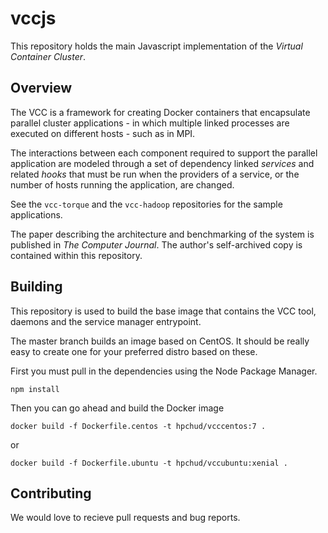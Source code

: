 # vccjs

This repository holds the main Javascript implementation of the *Virtual Container Cluster*. 

## Overview

The VCC is a framework for creating Docker containers that encapsulate parallel cluster applications - in which multiple linked processes are executed on different hosts - such as in MPI.

The interactions between each component required to support the parallel application are modeled through a set of dependency linked *services* and related *hooks* that must be run when the providers of a service, or the number of hosts running the application, are changed.

See the `vcc-torque` and the `vcc-hadoop` repositories for the sample applications.

The paper describing the architecture and benchmarking of the system is published in *The Computer Journal*. The author's self-archived copy is contained within this repository.

## Building

This repository is used to build the base image that contains the VCC tool, daemons and the service manager entrypoint.

The master branch builds an image based on CentOS. It should be really easy to create one for your preferred distro based on these.

First you must pull in the dependencies using the Node Package Manager.

```
npm install
```

Then you can go ahead and build the Docker image

```
docker build -f Dockerfile.centos -t hpchud/vcccentos:7 .
```
or
```
docker build -f Dockerfile.ubuntu -t hpchud/vccubuntu:xenial .
```

## Contributing

We would love to recieve pull requests and bug reports.